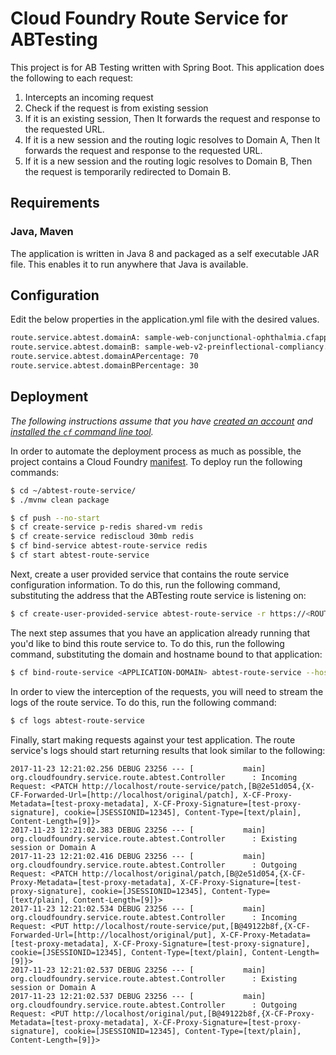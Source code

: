 # Cloud Foundry Route Service for ABTesting

This project is for AB Testing written with Spring Boot.  This application does the following to each request:

1. Intercepts an incoming request
2. Check if the request is from existing session
3. If it is an existing session, Then It forwards the request and response to the requested URL.
4. If it is a new session and the routing logic resolves to Domain A, Then It forwards the request and response to the requested URL.
5. If it is a new session and the routing logic resolves to Domain B, Then the request is temporarily redirected to Domain B.

## Requirements
### Java, Maven
The application is written in Java 8 and packaged as a self executable JAR file. This enables it to run anywhere that Java is available.

## Configuration
Edit the below properties in the application.yml file with the desired values.
```bash
route.service.abtest.domainA: sample-web-conjunctional-ophthalmia.cfapps.io
route.service.abtest.domainB: sample-web-v2-preinflectional-compliancy.cfapps.io
route.service.abtest.domainAPercentage: 70
route.service.abtest.domainBPercentage: 30
```

## Deployment
_The following instructions assume that you have [created an account][c] and [installed the `cf` command line tool][i]._

In order to automate the deployment process as much as possible, the project contains a Cloud Foundry [manifest][y].  To deploy run the following commands:
```bash
$ cd ~/abtest-route-service/
$ ./mvnw clean package

$ cf push --no-start 
$ cf create-service p-redis shared-vm redis
$ cf create-service rediscloud 30mb redis 
$ cf bind-service abtest-route-service redis 
$ cf start abtest-route-service
```

Next, create a user provided service that contains the route service configuration information.  To do this, run the following command, substituting the address that the ABTesting route service is listening on:
```bash
$ cf create-user-provided-service abtest-route-service -r https://<ROUTE-SERVICE-ADDRESS>
```

The next step assumes that you have an application already running that you'd like to bind this route service to.  To do this, run the following command, substituting the domain and hostname bound to that application:
```bash
$ cf bind-route-service <APPLICATION-DOMAIN> abtest-route-service --hostname <APPLICATION-HOST-OF-DOMAIN-A>
```

In order to view the interception of the requests, you will need to stream the logs of the route service.  To do this, run the following command:
```bash
$ cf logs abtest-route-service
```

Finally, start making requests against your test application.  The route service's logs should start returning results that look similar to the following:
```text
2017-11-23 12:21:02.256 DEBUG 23256 --- [           main] org.cloudfoundry.service.route.abtest.Controller      : Incoming Request: <PATCH http://localhost/route-service/patch,[B@2e51d054,{X-CF-Forwarded-Url=[http://localhost/original/patch], X-CF-Proxy-Metadata=[test-proxy-metadata], X-CF-Proxy-Signature=[test-proxy-signature], cookie=[JSESSIONID=12345], Content-Type=[text/plain], Content-Length=[9]}>
2017-11-23 12:21:02.383 DEBUG 23256 --- [           main] org.cloudfoundry.service.route.abtest.Controller      : Existing session or Domain A
2017-11-23 12:21:02.416 DEBUG 23256 --- [           main] org.cloudfoundry.service.route.abtest.Controller      : Outgoing Request: <PATCH http://localhost/original/patch,[B@2e51d054,{X-CF-Proxy-Metadata=[test-proxy-metadata], X-CF-Proxy-Signature=[test-proxy-signature], cookie=[JSESSIONID=12345], Content-Type=[text/plain], Content-Length=[9]}>
2017-11-23 12:21:02.534 DEBUG 23256 --- [           main] org.cloudfoundry.service.route.abtest.Controller      : Incoming Request: <PUT http://localhost/route-service/put,[B@49122b8f,{X-CF-Forwarded-Url=[http://localhost/original/put], X-CF-Proxy-Metadata=[test-proxy-metadata], X-CF-Proxy-Signature=[test-proxy-signature], cookie=[JSESSIONID=12345], Content-Type=[text/plain], Content-Length=[9]}>
2017-11-23 12:21:02.537 DEBUG 23256 --- [           main] org.cloudfoundry.service.route.abtest.Controller      : Existing session or Domain A
2017-11-23 12:21:02.537 DEBUG 23256 --- [           main] org.cloudfoundry.service.route.abtest.Controller      : Outgoing Request: <PUT http://localhost/original/put,[B@49122b8f,{X-CF-Proxy-Metadata=[test-proxy-metadata], X-CF-Proxy-Signature=[test-proxy-signature], cookie=[JSESSIONID=12345], Content-Type=[text/plain], Content-Length=[9]}>
```


[a]: http://www.apache.org/licenses/LICENSE-2.0
[b]: http://projects.spring.io/spring-boot/
[c]: https://console.run.pivotal.io/register
[i]: http://docs.run.pivotal.io/devguide/installcf/install-go-cli.html
[j]: http://www.jetbrains.com/idea/
[r]: http://docs.cloudfoundry.org/services/route-services.html
[y]: manifest.yml